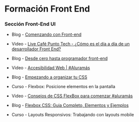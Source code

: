 # Formación Front End

### Sección Front-End UI

* Blog - [Comenzando con Front-end](https://www.aluracursos.com/blog/comenzando-con-front-end)

* Video - [Live Café Punto Tech - ¿Cómo es el día a día de un desarrollador Front End?](https://www.youtube.com/watch?v=rf7Yb1INgtQ&t=1869s)

* Blog - [Desde cero hasta programador front-end](https://www.aluracursos.com/blog/desde-cero-hasta-programador-front-end)

* Video - [Accesibilidad Web | #Aluramás](https://www.youtube.com/watch?v=ngMOsuZL-XE&list=PLNKOkLkhi1KceHPDvWE7ZkPW7betyiAG0&index=39&t=2s)

* Blog - [Empezando a organizar tu CSS](https://www.aluracursos.com/blog/empezando-a-organizar-tu-css)

* Curso - Flexbox: Posicione elementos en la pantalla

* Video - [Consejos de CSS FlexBox para comenzar #aluramás](https://www.youtube.com/watch?v=EB4vWLzfVcI&list=PLNKOkLkhi1KceHPDvWE7ZkPW7betyiAG0&index=37)

* Blog - [Flexbox CSS: Guia Completo, Elementos y Ejemplos](https://www.aluracursos.com/blog/flexbox-css-guia-completo-elementos-y-ejemplos)

* Curso - Layouts Responsivos: Trabajando con layouts mobile
